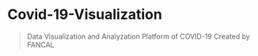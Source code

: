 # Covid-19-Visualization
>Data Visualization and Analyzation Platform of COVID-19 Created by FANCAL
